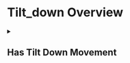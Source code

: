 # Tilt_down Overview

<details>
<summary><h2>Has Tilt Down Movement</h2></summary>


<h3>🔵 Label Name:</h3>
<code>has_tilt_down</code>


<h3>📖 Definition:</h3>
Does the camera tilt down in the scene?

<details>
<summary><h4> Question (Definition)</h4></summary>

- Does the camera tilt downward in the scene?

- Does the camera tilt from top to bottom?

- Does the camera execute a tilt movement downward?

- Is the camera tilting down in the scene?

- Is the camera tilting downward?

- Is the camera tilting from top to bottom?

</details>

<details>
<summary><h4> Alternative Question</h4></summary>

- Does the camera tilt down (not pedestal down)?

- Does the shot feature a camera tilt downward (not a pedestal movement)?

- Is the camera tilting downward (not pedestaling down)?

- Is this a downward tilting shot?

- Is this a down tilting motion (not moving down)?

- Is the camera rotating downward on its horizontal axis?

- Does the view shift from top to bottom?

- Is the camera angling downward?

- Does the camera sweep downward?

- Is the camera pivoting down?

- Does the camera rotate vertically downward?

- Is this a vertical rotation of the camera downward?

</details>

<details>
<summary><h4> Prompt (Definition)</h4></summary>

- A shot where the camera tilts down.

- A shot where the camera tilts downward.

- A shot where the camera tilts from top to bottom.

- The camera tilts downward.

- The camera tilts down in the scene.

- The camera tilts from top to bottom.

- A video featuring a downward tilting movement.

- A scene featuring a downward tilting camera movement.

</details>

<details>
<summary><h4> Alternative Prompt</h4></summary>

- A scene where the camera tilts down (not pedestals down).

- A shot with a downward tilting motion (not a pedestal movement).

- A scene where the camera rotates downward.

- A shot where the view shifts from top to bottom.

- A video where the camera angles downward.

- A scene where the camera sweeps downward.

- A shot with downward camera rotation.

- A video where the camera pivots down.

- A scene where the camera rotates vertically downward.

</details>

<h4>🟢 Positive:</h4>
<code>self.cam_motion.camera_movement in ['major_simple','major_complex'] and self.cam_motion.camera_tilt == 'down'</code>

<h4>🔴 Negative:</h4>
<code>((self.cam_motion.camera_movement in ['major_simple','no'] and self.cam_motion.steadiness not in ['unsteady','very_unsteady'] and self.cam_motion.camera_tilt != 'down') or (self.cam_motion.camera_movement in ['major_complex'] and self.cam_motion.camera_tilt == 'up')) and not self.cam_motion.check_if_any_motion(include=['arc', 'crane'])</code>

<details>
<summary><h4>🔴 Negative (Easy)</h4></summary>

- <b>tilting_up</b>: <code>self.cam_motion.camera_movement in ['major_simple','major_complex'] and self.cam_motion.camera_tilt == 'up' and self.cam_motion.steadiness not in ['unsteady','very_unsteady']</code>

</details>

<details>
<summary><h4>🔴 Negative (Hard)</h4></summary>

- <b>moving_down</b>: <code>self.cam_motion.camera_movement in ['major_simple'] and self.cam_motion.camera_tilt != 'down' and self.cam_motion.camera_up_down == 'down' and self.cam_motion.steadiness not in ['unsteady','very_unsteady']</code>

</details>

</details>
